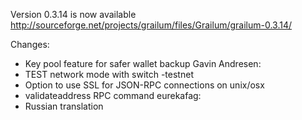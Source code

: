 Version 0.3.14 is now available
http://sourceforge.net/projects/grailum/files/Grailum/grailum-0.3.14/

Changes:
* Key pool feature for safer wallet backup
Gavin Andresen:
* TEST network mode with switch -testnet
* Option to use SSL for JSON-RPC connections on unix/osx
* validateaddress RPC command
eurekafag:
* Russian translation
